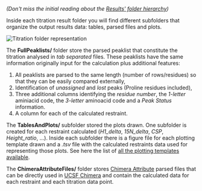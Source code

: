 *(Don't miss the initial reading about the [Results' folder hierarchy](https://github.com/joaomcteixeira/FarSeer-NMR/wiki/The-results-folder-hierarchy))*

Inside each titration result folder you will find different subfolders that organize the output results data: tables, parsed files and plots.

![Titration folder representation](https://github.com/joaomcteixeira/FarSeer-NMR/blob/master/Documentation/images/titration_folder.png?raw=true)

The **FullPeaklists/** folder store the parsed peaklist that constitute the titration analysed in *tab separated* files. These peaklists have the same information originally input for the calculation plus additional features:
1. All peaklists are parsed to the same length (number of rows/residues) so that they can be easily compared externally,
2. Identification of *unassigned* and *lost* peaks (Proline residues included),
3. Three additional columns identifying the *residue number*, the *1-letter* aminiacid code, the *3-letter* aminoacid code and a *Peak Status* information.
3. A column for each of the calculated restraint.

The **TablesAndPlots/** subfolder stored the plots drawn. One subfolder is created for each restraint calculated (*H1_delta*, *15N_delta*, *CSP*, *Height_ratio*, ...). Inside each subfolder there is a figure file for each plotting template drawn and a *.tsv* file with the calculated restraints data used for representing those plots. See here the list of [all the plotting templates available](https://github.com/joaomcteixeira/FarSeer-NMR/wiki/Plotting-templates).

The **ChimeraAttributeFiles/** folder stores [Chimera Attribute](https://www.cgl.ucsf.edu/chimera/docs/ContributedSoftware/defineattrib/defineattrib.html) parsed files that can be directly used in [UCSF Chimera](https://www.cgl.ucsf.edu/chimera/) and contain the calculated data for each restraint and each titration data point.
